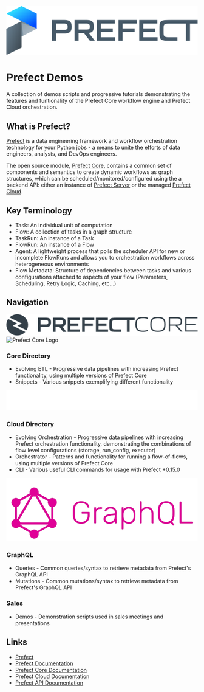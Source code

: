 ![Prefect Logo](/images/prefect-logo-full-gradient.svg)
# Prefect Demos
A collection of demos scripts and progressive tutorials demonstrating the features and funtionality of the Prefect Core workflow engine and Prefect Cloud orchestration.

## What is Prefect?
[Prefect](http://prefect.io) is a data engineering framework and workflow orchestration technology for your Python jobs - a means to unite the efforts of data engineers, analysts, and DevOps engineers.

The open source module, [Prefect Core](https://github.com/PrefectHQ/prefect), contains a common set of components and semantics to create dynamic workflows as graph structures, which can be scheduled/monitored/configured using the a backend API: either an instance of [Prefect Server](https://docs.prefect.io/orchestration/server/overview.html) or the managed [Prefect Cloud](https://cloud.prefect.io). 

## Key Terminology
* Task: An individual unit of computation
* Flow: A collection of tasks in a graph structure
* TaskRun: An instance of a Task
* FlowRun: An instance of a Flow
* Agent: A lightweight process that polls the scheduler API for new or incomplete FlowRuns and allows you to orchestration workflows across heterogeneous environments
* Flow Metadata: Structure of dependencies between tasks and various configurations attached to aspects of your flow (Parameters, Scheduling, Retry Logic, Caching, etc...)

## Navigation
![Prefect Core Logo](/images/prefect-core-logo.svg)
![Prefect Core Logo](<img src="/images/prefect-core-logo.svg" alt="drawing" width="300" height="30"/>)
### Core Directory
* Evolving ETL - Progressive data pipelines with increasing Prefect functionality, using multiple versions of Prefect Core
* Snippets - Various snippets exemplifying different functionality

![Prefect Cloud Logo](/images/prefect-cloud-logo-white.f7c8b5e3.svg)
### Cloud Directory
* Evolving Orchestration - Progressive data pipelines with increasing Prefect orchestration functionality, demonstrating the combinations of flow level configurations (storage, run_config, executor)
* Orchestrator - Patterns and functionality for running a flow-of-flows, using multiple versions of Prefect Core
* CLI - Various useful CLI commands for usage with Prefect +0.15.0

![GraphQL Logo](/images/graphql_logo.png)
### GraphQL
* Queries - Common queries/syntax to retrieve metadata from Prefect's GraphQL API
* Mutations - Common mutations/syntax to retrieve metadata from Prefect's GraphQL API

### Sales
* Demos - Demonstration scripts used in sales meetings and presentations

## Links
* [Prefect](http://prefect.io)
* [Prefect Documentation](http://docs.prefect.io)
* [Prefect Core Documentation](https://docs.prefect.io/core/)
* [Prefect Cloud Documentation](https://docs.prefect.io/orchestration/)
* [Prefect API Documentation](https://docs.prefect.io/api/latest/)